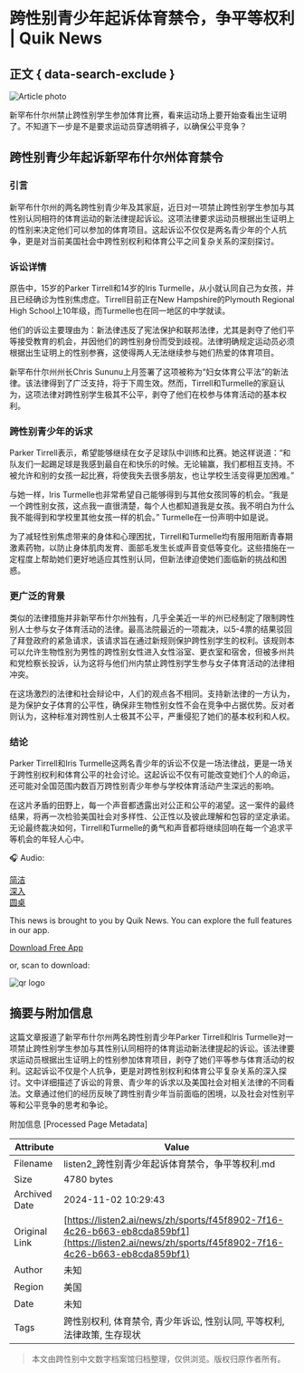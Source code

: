# 跨性别青少年起诉体育禁令，争平等权利 | Quik News

## 正文 { data-search-exclude }


![Article photo](/_next/image?url=https%3A%2F%2Fcdn.genaifactory.ai%2Fimage%2F2024%2F8%2F18%2F1ad8e1a0eca343579b11bdefb7238517.webp&w=1920&q=75)

新罕布什尔州禁止跨性别学生参加体育比赛，看来运动场上要开始查看出生证明了。不知道下一步是不是要求运动员穿透明裤子，以确保公平竞争？

## 跨性别青少年起诉新罕布什尔州体育禁令

### 引言

新罕布什尔州的两名跨性别青少年及其家庭，近日对一项禁止跨性别学生参加与其性别认同相符的体育运动的新法律提起诉讼。这项法律要求运动员根据出生证明上的性别来决定他们可以参加的体育项目。这起诉讼不仅仅是两名青少年的个人抗争，更是对当前美国社会中跨性别权利和体育公平之间复杂关系的深刻探讨。

### 诉讼详情

原告中，15岁的Parker Tirrell和14岁的Iris Turmelle，从小就认同自己为女孩，并且已经确诊为性别焦虑症。Tirrell目前正在New Hampshire的Plymouth Regional High School上10年级，而Turmelle也在同一地区的中学就读。

他们的诉讼主要理由为：新法律违反了宪法保护和联邦法律，尤其是剥夺了他们平等接受教育的机会，并因他们的跨性别身份而受到歧视。法律明确规定运动员必须根据出生证明上的性别参赛，这使得两人无法继续参与她们热爱的体育项目。

新罕布什尔州州长Chris Sununu上月签署了这项被称为“妇女体育公平法”的新法律。该法律得到了广泛支持，将于下周生效。然而，Tirrell和Turmelle的家庭认为，这项法律对跨性别学生极其不公平，剥夺了他们在校参与体育活动的基本权利。

### 跨性别青少年的诉求

Parker Tirrell表示，希望能够继续在女子足球队中训练和比赛。她这样说道：“和队友们一起踢足球是我感到最自在和快乐的时候。无论输赢，我们都相互支持。不被允许和别的女孩一起比赛，将使我失去很多朋友，也让学校生活变得更加困难。”

与她一样，Iris Turmelle也非常希望自己能够得到与其他女孩同等的机会。“我是一个跨性别女孩，这点我一直很清楚，每个人也都知道我是女孩。我不明白为什么我不能得到和学校里其他女孩一样的机会。” Turmelle在一份声明中如是说。

为了减轻性别焦虑带来的身体和心理困扰，Tirrell和Turmelle均有服用阻断青春期激素药物，以防止身体肌肉发育、面部毛发生长或声音变低等变化。这些措施在一定程度上帮助她们更好地适应其性别认同，但新法律迫使她们面临新的挑战和困惑。

### 更广泛的背景

类似的法律措施并非新罕布什尔州独有，几乎全美近一半的州已经制定了限制跨性别人士参与女子体育活动的法律。最高法院最近的一项裁决，以5-4票的结果驳回了拜登政府的紧急请求，该请求旨在通过新规则保护跨性别学生的权利。该规则本可以允许生物性别为男性的跨性别女性进入女性浴室、更衣室和宿舍，但被多州共和党检察长投诉，认为这将与他们州内禁止跨性别学生参与女子体育活动的法律相冲突。

在这场激烈的法律和社会辩论中，人们的观点各不相同。支持新法律的一方认为，是为保护女子体育的公平性，确保非生物性别女性不会在竞争中占据优势。反对者则认为，这种标准对跨性别人士极其不公平，严重侵犯了她们的基本权利和人权。

### 结论

Parker Tirrell和Iris Turmelle这两名青少年的诉讼不仅是一场法律战，更是一场关于跨性别权利和体育公平的社会讨论。这起诉讼不仅有可能改变她们个人的命运，还可能对全国范围内数百万跨性别青少年参与学校体育活动产生深远的影响。

在这片矛盾的田野上，每一个声音都透露出对公正和公平的渴望。这一案件的最终结果，将再一次检验美国社会对多样性、公正性以及彼此理解和包容的坚定承诺。无论最终裁决如何，Tirrell和Turmelle的勇气和声音都将继续回响在每一个追求平等机会的年轻人心中。

🎧 Audio:

[简洁](/player/3f4e704f-a5f3-41fd-b754-9286f8921f45)  
[深入](/player/3112b45c-42a3-4006-ab4e-e1c72341c2ae)  
[圆桌](/player/6f28d1b3-ee52-4848-b155-9c0d109be8e0)

This news is brought to you by Quik News. You can explore the full features in our app.

[Download Free App](https://qr.link/OYFdtg)

or, scan to download:

![qr logo](/_next/static/media/quiknewsQr.40e48864.png)

## 摘要与附加信息

<!-- tcd_abstract -->
这篇文章报道了新罕布什尔州两名跨性别青少年Parker Tirrell和Iris Turmelle对一项禁止跨性别学生参加与其性别认同相符的体育运动新法律提起的诉讼。该法律要求运动员根据出生证明上的性别参加体育项目，剥夺了她们平等参与体育活动的权利。这起诉讼不仅是个人抗争，更是对跨性别权利和体育公平复杂关系的深入探讨。文中详细描述了诉讼的背景、青少年的诉求以及美国社会对相关法律的不同看法。文章通过他们的经历反映了跨性别青少年当前面临的困境，以及社会对性别平等和公平竞争的思考和争论。
<!-- tcd_abstract_end -->

附加信息 [Processed Page Metadata]

| Attribute       | Value                                  |
|-----------------|----------------------------------------|
| Filename        | listen2_跨性别青少年起诉体育禁令，争平等权利.md                             |
| Size            | 4780 bytes                           |
| Archived Date   | 2024-11-02 10:29:43                             |
| Original Link   | [https://listen2.ai/news/zh/sports/f45f8902-7f16-4c26-b663-eb8cda859bf1](https://listen2.ai/news/zh/sports/f45f8902-7f16-4c26-b663-eb8cda859bf1)                       |
| Author          | 未知                               |
| Region          | 美国                               |
| Date            | 未知                                 |
| Tags            | 跨性别权利, 体育禁令, 青少年诉讼, 性别认同, 平等权利, 法律政策, 生存现状                                 |
>
> 本文由跨性别中文数字档案馆归档整理，仅供浏览。版权归原作者所有。
>